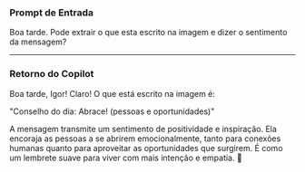 ### Prompt de Entrada

Boa tarde. Pode extrair o que esta escrito na imagem e dizer o sentimento da mensagem?

---

### Retorno do Copilot

Boa tarde, Igor! Claro! O que está escrito na imagem é:

"Conselho do dia: Abrace! (pessoas e oportunidades)"

A mensagem transmite um sentimento de positividade e inspiração. Ela encoraja as pessoas a se abrirem emocionalmente, tanto para conexões humanas quanto para aproveitar as oportunidades que surgirem. É como um lembrete suave para viver com mais intenção e empatia. 🙂

